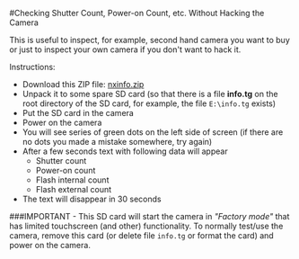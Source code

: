 #Checking Shutter Count, Power-on Count, etc. Without Hacking the Camera

This is useful to inspect, for example, second hand camera you want to buy or just to inspect your own camera if you don't want to hack it.

Instructions:
  - Download this ZIP file: [nxinfo.zip](https://github.com/ottokiksmaler/nx500_nx1_modding/blob/master/nxinfo.zip?raw=true)
  - Unpack it to some spare SD card (so that there is a file **info.tg** on the root directory of the SD card, for example, the file ```E:\info.tg``` exists)
  - Put the SD card in the camera
  - Power on the camera
  - You will see series of green dots on the left side of screen (if there are no dots you made a mistake somewhere, try again)
  - After a few seconds text with following data will appear
    - Shutter count
    - Power-on count
    - Flash internal count
    - Flash external count
  - The text will disappear in 30 seconds

###IMPORTANT - This SD card will start the camera in *"Factory mode"* that has limited touchscreen (and other) functionality. To normally test/use the camera, remove this card (or delete file ```info.tg``` or format the card) and power on the camera.
  
